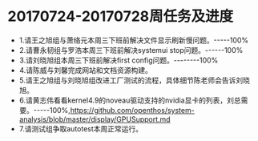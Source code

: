 # 20170724-20170728周任务及进度

- 1.请王之旭组与萧络元本周三下班前解决文件显示刷新慢问题。-----100%
- 2.请曹永韧组与罗浩本周三下班前解决systemui stop问题。------100%
- 3.请刘晓旭组本周三下班前解决first config问题。--------100%
- 4.请陈威与刘馨完成网站和文档资源构建。
- 5.请王之旭组与刘晓旭组改进工厂测试的流程，具体细节陈老师会告诉刘晓旭。
- 6.请黄志伟看看kernel4.9的noveau驱动支持的nvidia显卡的列表，刘总需要。-----100%,https://github.com/openthos/system-analysis/blob/master/display/GPUSupport.md
- 7.请测试组争取autotest本周正常运行。
